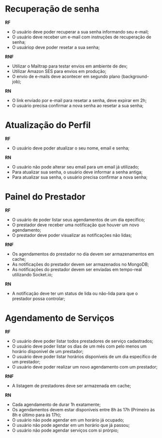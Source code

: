 # Recuperação de senha

**RF**

- O usuário deve poder recuperar a sua senha informando seu e-mail;
- O usuário deve receber um e-mail com instruções de recuperação de senha;
- O usuáriop deve poder resetar a sua senha;

**RNF**

- Utilizar o Mailtrap para testar envios em ambiente de dev;
- Utilizar Amazon SES para envios em produção;
- O envio de e-mails deve acontecer em segundo plano (background-job);

**RN**

- O link enviado por e-mail para resetar a senha, deve expirar em 2h;
- O usuário precisa confirmar a nova senha ao resetar a sua senha;

# Atualização do Perfil

**RF**

- O usuário deve poder atualizar o seu nome, email e senha;

**RN**
- O usuário não pode alterar seu email para um email já utilizado;
- Para atualizar sua senha, o usuário deve informar a senha antiga;
- Para atualizar sua senha, o usuário precisa confirmar a nova senha;

# Painel do Prestador

**RF**

- O usuário de poder listar seus agendamentos de um dia epecífico;
- O prestador deve receber uma notificação que houver um novo agendamento;
- O prestador deve poder visualizar as notificações não lidas;

**RNF**

- Os agendamentos do prestador no dia devem ser armazenamentos em cache;
- As notificações do prestador devem ser armazenados no MongoDB;
- As notificações do prestador devem ser enviadas em tempo-real utilizando Socket.io;

**RN**

- A notificação deve ter um status de lida ou não-lida para que o prestador possa controlar;

# Agendamento de Serviços

**RF**

- O usuário deve poder listar todos prestadores de serviço cadastrados;
- O usuário deve poder listar os dias de um mês com pelo menos um horário disponível de um prestador;
- O usuário deve poder listar horários disponíveis de um dia específico de um prestador;
- O usuário deve poder realizar um novo agendamento com um prestador;

**RNF**

- A listagem de prestadores deve ser armazenada em cache;

**RN**

- Cada agendamento de durar 1h exatamente;
- Os agendamentos devem estar disponíveis entre 8h às 17h (Primeiro às 8h e último para às 17h);
- O usuário não pode agendar em um horário já ocupado;
- O usuário não pode agendar em um horário que já passou;
- O usuário não pode agendar serviços com si prórpio;


